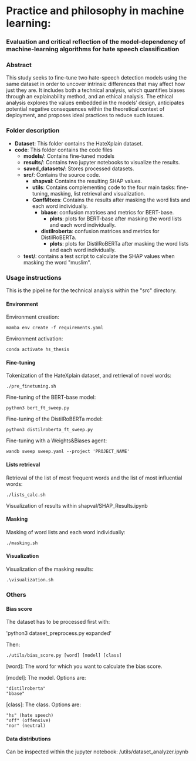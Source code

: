 # **Practice and philosophy in machine learning:**
### **Evaluation and critical reflection of the model-dependency of machine-learning algorithms for hate speech classification**

### **Abstract**
This study seeks to fine-tune two hate-speech detection models using the same dataset in
order to uncover intrinsic differences that may affect how just they are. It includes both a
technical analysis, which quantifies biases through an explainability method, and an ethical
analysis. The ethical analysis explores the values embedded in the models’ design, anticipates
potential negative consequences within the theoretical context of deployment, and proposes
ideal practices to reduce such issues.

### **Folder description**
- **Dataset**: This folder contains the HateXplain dataset.
- **code**: This folder contains the code files
  - **models/**: Contains fine-tuned models 
  - **results/**: Contains two jupyter notebooks to visualize the results. 
  - **saved_datasets/**: Stores processed datasets.
  - **src/**: Contains the source code.
     - **shapval**: Contains the resulting SHAP values.
     - **utils**: Contains complementing code to the four main tasks: fine-tuning, masking, list retrieval and visualization.
     - **ConfMtxes**: Contains the results after masking the word lists and each word individually. 
        - **bbase**: confusion matrices and metrics for BERT-base.
             - **plots**: plots for BERT-base after masking the word lists and each word individually.
        - **distilroberta**: confusion matrices and metrics for DistilRoBERTa.
             - **plots**: plots for DistilRoBERTa after masking the word lists and each word individually.
  - **test/**: contains a test script to calculate the SHAP values when masking the word "muslim".



### **Usage instructions**
This is the pipeline for the technical analysis within the "src" directory.
#### Environment
Environment creation:

`mamba env create -f requirements.yaml`

Environment activation:

`conda activate hs_thesis`

#### Fine-tuning
Tokenization of the HateXplain dataset, and retrieval of novel words:

`./pre_finetuning.sh`

Fine-tuning of the BERT-base model:

`python3 bert_ft_sweep.py`

Fine-tuning of the DistilRoBERTa model:

`python3 distilroberta_ft_sweep.py`

Fine-tuning with a Weights&Biases agent:

`wandb sweep sweep.yaml --project 'PROJECT_NAME'`

#### Lists retrieval
Retrieval of the list of most frequent words and the list of most influential words:

`./lists_calc.sh`

Visualization of results within shapval/SHAP_Results.ipynb

#### Masking
Masking of word lists and each word individually:

`./masking.sh`


#### Visualization
Visualization of the masking results:

`.\visualization.sh`


### **Others**
#### Bias score

The dataset has to be processed first with:

'python3 dataset_preprocess.py expanded'

Then: 

`./utils/bias_score.py [word] [model] [class]`

[word]: The word for which you want to calculate the bias score.

[model]: The model. Options are:

    "distilroberta"
    "bbase"

[class]: The class. Options are:

    "hs" (hate speech)
    "off" (offensive)
    "nor" (neutral)

#### Data distributions
Can be inspected within the jupyter notebook:  /utils/dataset_analyzer.ipynb
